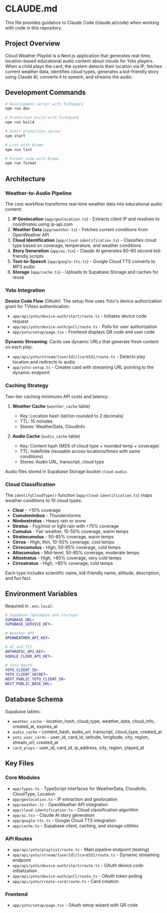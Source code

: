 # CLAUDE.md

This file provides guidance to Claude Code (claude.ai/code) when working with code in this repository.

## Project Overview

Cloud Weather Playlist is a Next.js application that generates real-time, location-based educational audio content about clouds for Yoto players. When a child plays the card, the system detects their location via IP, fetches current weather data, identifies cloud types, generates a kid-friendly story using Claude AI, converts it to speech, and streams the audio.

## Development Commands

```bash
# Development server with Turbopack
npm run dev

# Production build with Turbopack
npm run build

# Start production server
npm start

# Lint with Biome
npm run lint

# Format code with Biome
npm run format
```

## Architecture

### Weather-to-Audio Pipeline

The core workflow transforms real-time weather data into educational audio content:

1. **IP Geolocation** (`app/geolocation.ts`) - Extracts client IP and resolves to coordinates using ip-api.com
2. **Weather Data** (`app/weather.ts`) - Fetches current conditions from OpenWeather API
3. **Cloud Identification** (`app/cloud-identification.ts`) - Classifies cloud type based on coverage, temperature, and weather conditions
4. **Story Generation** (`app/ai.tsx`) - Claude AI generates 60-90 second kid-friendly scripts
5. **Text-to-Speech** (`app/google-tts.ts`) - Google Cloud TTS converts to MP3 audio
6. **Storage** (`app/cache.ts`) - Uploads to Supabase Storage and caches for reuse

### Yoto Integration

**Device Code Flow** (OAuth): The setup flow uses Yoto's device authorization grant for TVless authentication:
- `app/api/yoto/device-auth/start/route.ts` - Initiates device code request
- `app/api/yoto/device-auth/poll/route.ts` - Polls for user authorization
- `app/yoto/setup/page.tsx` - Frontend displays QR code and user code

**Dynamic Streaming**: Cards use dynamic URLs that generate fresh content on each play:
- `app/api/yoto/stream/[userId]/[cardId]/route.ts` - Detects play location and redirects to audio
- `app/yoto-setup.ts` - Creates card with streaming URL pointing to the dynamic endpoint

### Caching Strategy

Two-tier caching minimizes API costs and latency:

1. **Weather Cache** (`weather_cache` table)
   - Key: Location hash (lat/lon rounded to 2 decimals)
   - TTL: 15 minutes
   - Stores: WeatherData, CloudInfo

2. **Audio Cache** (`audio_cache` table)
   - Key: Content hash (MD5 of cloud type + rounded temp + coverage)
   - TTL: Indefinite (reusable across locations/times with same conditions)
   - Stores: Audio URL, transcript, cloud type

Audio files stored in Supabase Storage bucket `cloud-audio`.

### Cloud Classification

The `identifyCloudType()` function (`app/cloud-identification.ts`) maps weather conditions to 10 cloud types:

- **Clear** - <10% coverage
- **Cumulonimbus** - Thunderstorms
- **Nimbostratus** - Heavy rain or snow
- **Stratus** - Fog/mist or light rain with >75% coverage
- **Cumulus** - Fair weather, 10-50% coverage, warm temps
- **Stratocumulus** - 50-85% coverage, warm temps
- **Cirrus** - High, thin, 10-50% coverage, cool temps
- **Cirrocumulus** - High, 50-85% coverage, cold temps
- **Altocumulus** - Mid-level, 50-85% coverage, moderate temps
- **Altostratus** - High, >85% coverage, very cold temps
- **Cirrostratus** - High, >85% coverage, cold temps

Each type includes scientific name, kid-friendly name, altitude, description, and fun fact.

## Environment Variables

Required in `.env.local`:

```bash
# Supabase (database and storage)
SUPABASE_URL=
SUPABASE_SERVICE_KEY=

# Weather API
OPENWEATHER_API_KEY=

# AI and TTS
ANTHROPIC_API_KEY=
GOOGLE_CLOUD_API_KEY=

# Yoto OAuth
YOTO_CLIENT_ID=
YOTO_CLIENT_SECRET=
NEXT_PUBLIC_YOTO_CLIENT_ID=
NEXT_PUBLIC_BASE_URL=
```

## Database Schema

Supabase tables:

- `weather_cache` - location_hash, cloud_type, weather_data, cloud_info, created_at, expires_at
- `audio_cache` - content_hash, audio_url, transcript, cloud_type, created_at
- `yoto_user_cards` - user_id, card_id, latitude, longitude, city, region, stream_url, created_at
- `card_plays` - user_id, card_id, ip_address, city, region, played_at

## Key Files

### Core Modules
- `app/types.ts` - TypeScript interfaces for WeatherData, CloudInfo, CloudType, Location
- `app/geolocation.ts` - IP extraction and geolocation
- `app/weather.ts` - OpenWeather API integration
- `app/cloud-identification.ts` - Cloud classification algorithm
- `app/ai.tsx` - Claude AI story generation
- `app/google-tts.ts` - Google Cloud TTS integration
- `app/cache.ts` - Supabase client, caching, and storage utilities

### API Routes
- `app/api/yoto/playlist/route.ts` - Main pipeline endpoint (testing)
- `app/api/yoto/stream/[userId]/[cardId]/route.ts` - Dynamic streaming endpoint
- `app/api/yoto/device-auth/start/route.ts` - OAuth device code initialization
- `app/api/yoto/device-auth/poll/route.ts` - OAuth token polling
- `app/api/yoto/create-card/route.ts` - Card creation

### Frontend
- `app/yoto/setup/page.tsx` - OAuth setup wizard with QR code
